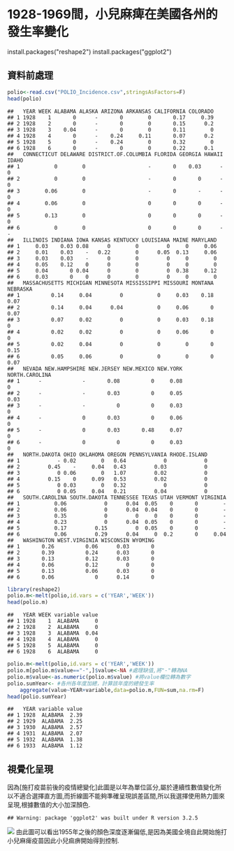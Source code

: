 1928-1969間，小兒麻痺在美國各州的發生率變化
================

install.packages("reshape2") install.packages("ggplot2")

資料前處理
----------

``` r
polio<-read.csv("POLIO_Incidence.csv",stringsAsFactors=F)
head(polio)
```

    ##   YEAR WEEK ALABAMA ALASKA ARIZONA ARKANSAS CALIFORNIA COLORADO
    ## 1 1928    1       0      -       0        0       0.17     0.39
    ## 2 1928    2       0      -       0        0       0.15      0.2
    ## 3 1928    3    0.04      -       0        0       0.11        0
    ## 4 1928    4       0      -    0.24     0.11       0.07      0.2
    ## 5 1928    5       0      -    0.24        0       0.32        0
    ## 6 1928    6       0      -       0        0       0.22      0.1
    ##   CONNECTICUT DELAWARE DISTRICT.OF.COLUMBIA FLORIDA GEORGIA HAWAII IDAHO
    ## 1           0        0                    -       0    0.03      -     0
    ## 2           0        0                    -       0       0      -     0
    ## 3        0.06        0                    -       0       -      -     0
    ## 4        0.06        0                    0       0       0      -     0
    ## 5        0.13        0                    0       0       0      -     0
    ## 6           0        0                    0       0       0      -     -
    ##   ILLINOIS INDIANA IOWA KANSAS KENTUCKY LOUISIANA MAINE MARYLAND
    ## 1     0.03    0.03 0.08      0        0         0     0     0.06
    ## 2     0.01    0.03    -   0.22        0      0.05  0.13     0.06
    ## 3     0.03    0.03    -      0        0         0     0        0
    ## 4     0.05    0.12    0      0        0         0     0        0
    ## 5     0.04       0 0.04      0        0         0  0.38     0.12
    ## 6     0.03       0    0      0        0         0     0        0
    ##   MASSACHUSETTS MICHIGAN MINNESOTA MISSISSIPPI MISSOURI MONTANA NEBRASKA
    ## 1          0.14     0.04         0           0     0.03    0.18     0.07
    ## 2          0.14     0.04      0.04           0     0.06       0     0.07
    ## 3          0.07     0.02         0           0     0.03    0.18        0
    ## 4          0.02     0.02         0           0     0.06       0        0
    ## 5          0.02     0.04         0           0        0       0     0.15
    ## 6          0.05     0.06         0           0        0       0     0.07
    ##   NEVADA NEW.HAMPSHIRE NEW.JERSEY NEW.MEXICO NEW.YORK NORTH.CAROLINA
    ## 1      -             -       0.08          0     0.08              0
    ## 2      -             -       0.03          0     0.05           0.03
    ## 3      -             -          0          0     0.03              0
    ## 4      -             0       0.03          0     0.06              0
    ## 5      -             0       0.03       0.48     0.07              0
    ## 6      -             0          0          0     0.03              0
    ##   NORTH.DAKOTA OHIO OKLAHOMA OREGON PENNSYLVANIA RHODE.ISLAND
    ## 1            - 0.02        0   0.64            0            0
    ## 2         0.45    -     0.04   0.43         0.03            0
    ## 3            0 0.06        0   1.07         0.02            0
    ## 4         0.15    0     0.09   0.53         0.02            0
    ## 5            0 0.03        0   0.32            0            0
    ## 6            0 0.05     0.04   0.21         0.04            0
    ##   SOUTH.CAROLINA SOUTH.DAKOTA TENNESSEE TEXAS UTAH VERMONT VIRGINIA
    ## 1           0.06            0      0.04  0.05    0       0        -
    ## 2           0.06            0      0.04  0.04    0       0        -
    ## 3           0.35            0         0     0    0       0        -
    ## 4           0.23            0      0.04  0.05    0       0        -
    ## 5           0.17         0.15         0  0.05    0       0        -
    ## 6           0.06         0.29      0.04     0  0.2       0     0.04
    ##   WASHINGTON WEST.VIRGINIA WISCONSIN WYOMING
    ## 1       0.26          0.06      0.03       0
    ## 2       0.39          0.24      0.03       0
    ## 3       0.13          0.12      0.03       0
    ## 4       0.06          0.12         0       0
    ## 5       0.13          0.06      0.03       0
    ## 6       0.06             0      0.14       0

``` r
library(reshape2)
polio.m<-melt(polio,id.vars = c('YEAR','WEEK'))
head(polio.m)
```

    ##   YEAR WEEK variable value
    ## 1 1928    1  ALABAMA     0
    ## 2 1928    2  ALABAMA     0
    ## 3 1928    3  ALABAMA  0.04
    ## 4 1928    4  ALABAMA     0
    ## 5 1928    5  ALABAMA     0
    ## 6 1928    6  ALABAMA     0

``` r
polio.m<-melt(polio,id.vars = c('YEAR','WEEK'))
polio.m[polio.m$value=="-",]$value<-NA #處理缺值,將"-"轉為NA
polio.m$value<-as.numeric(polio.m$value) #將value欄位轉為數字
polio.sumYear<- #各州各年度加總，計算該年度的總發生率
    aggregate(value~YEAR+variable,data=polio.m,FUN=sum,na.rm=F)
head(polio.sumYear)
```

    ##   YEAR variable value
    ## 1 1928  ALABAMA  2.39
    ## 2 1929  ALABAMA  2.25
    ## 3 1930  ALABAMA  2.57
    ## 4 1931  ALABAMA  2.07
    ## 5 1932  ALABAMA  1.38
    ## 6 1933  ALABAMA  1.12

視覺化呈現
----------

因為\[施打疫苗前後的疫情總變化\]此圖是以年為單位區分,屬於連續性數值變化所以不適合選擇直方圖,而折線圖不能夠準確呈現誤差區間,所以我選擇使用熱力圖來呈現,根據數值的大小加深顏色.

    ## Warning: package 'ggplot2' was built under R version 3.2.5

![](444_files/figure-markdown_github/pressure-1.png)<!-- --> 由此圖可以看出1955年之後的顏色深度逐漸偏低,是因為美國全境自此開始施打小兒麻痺疫苗因此小兒痲痹開始得到控制.
